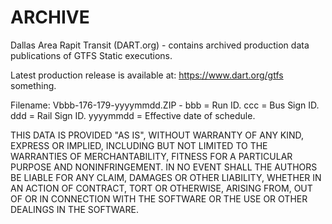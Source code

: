 # ARCHIVE

Dallas Area Rapit Transit (DART.org) - contains archived production data publications of GTFS Static executions.

Latest production release is available at: https://www.dart.org/gtfs something.

Filename: Vbbb-176-179-yyyymmdd.ZIP  - bbb = Run ID. ccc = Bus Sign ID. ddd = Rail Sign ID. yyyymmdd = Effective date of schedule.

THIS DATA IS PROVIDED "AS IS", WITHOUT WARRANTY OF ANY KIND, EXPRESS OR IMPLIED, INCLUDING BUT NOT LIMITED TO THE WARRANTIES OF MERCHANTABILITY, FITNESS FOR A PARTICULAR PURPOSE AND NONINFRINGEMENT. IN NO EVENT SHALL THE AUTHORS BE LIABLE FOR ANY CLAIM, DAMAGES OR OTHER LIABILITY, WHETHER IN AN ACTION OF CONTRACT, TORT OR OTHERWISE, ARISING FROM, OUT OF OR IN CONNECTION WITH THE SOFTWARE OR THE USE OR OTHER DEALINGS IN THE SOFTWARE.


